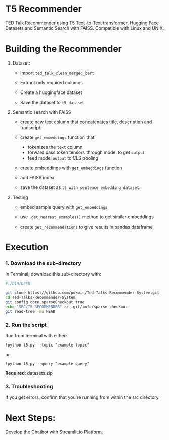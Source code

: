 # T5 Recommender

TED Talk Recommender using [T5 Text-to-Text transformer](https://arxiv.org/abs/1910.10683), Hugging Face Datasets and Semantic Search with FAISS. Compatible with Linux and UNIX.

# Building the Recommender

1. Dataset:

   - Import `ted_talk_clean_merged_bert`

   - Extract only required columns

   - Create a huggingface dataset

   - Save the dataset to `t5_dataset`

2. Semantic search with FAISS

   - create new text column that concatenates title, description and transcript.

   - create `get_embeddings` function that:

     - tokenizes the `text` column
     - forward pass token tensors through model to get `output`
     - feed model `output` to CLS pooling

   - create embeddings with `get_embeddings` function

   - add FAISS index

   - save the dataset as `t5_with_sentence_embedding_dataset`.

3. Testing

   - embed sample query with `get_embeddings`

   - use `.get_nearest_examples()` method to get similar embeddings

   - create `get_recommendations` to give results in pandas dataframe

# Execution

### 1. Download the sub-directory

In Terminal, download this sub-directory with:

```bash
#!/bin/bash

git clone https://github.com/pokwir/Ted-Talks-Recommender-System.git
cd Ted-Talks-Recommender-System
git config core.sparseCheckout true
echo "SRC/T5 RECOMMENDER" >> .git/info/sparse-checkout
git read-tree -mu HEAD
```

### 2. Run the script

Run from terminal with either:

`!python t5.py --topic "example topic" `

or

`!python t5.py --query "example query" `

**Required**: datasets.zip

### 3. Troubleshooting

If you get errors, confirm that you're running from within the src directory.

# Next Steps:

Develop the Chatbot with [Streamlit.io Platform](https://streamlit.io/).
